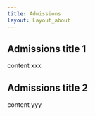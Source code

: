 ```yaml
---
title: Admissions
layout: Layout_about
---
```


## Admissions title 1
content xxx

## Admissions title 2
content yyy